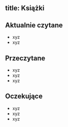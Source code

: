 title: Książki
---

## Aktualnie czytane
* xyz
* xyz

## Przeczytane
* xyz
* xyz
* xyz

## Oczekujące
* xyz
* xyz
* xyz
